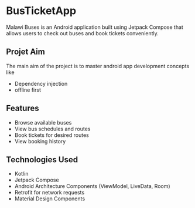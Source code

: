 # BusTicketApp

Malawi Buses is an Android application built using Jetpack Compose that allows users to check out buses and book tickets conveniently.

## Projet Aim
The main aim of the project is to master android app development concepts like
- Dependency injection
- offline first
## Features

- Browse available buses
- View bus schedules and routes
- Book tickets for desired routes
- View booking history

## Technologies Used

- Kotlin
- Jetpack Compose
- Android Architecture Components (ViewModel, LiveData, Room)
- Retrofit for network requests
- Material Design Components
